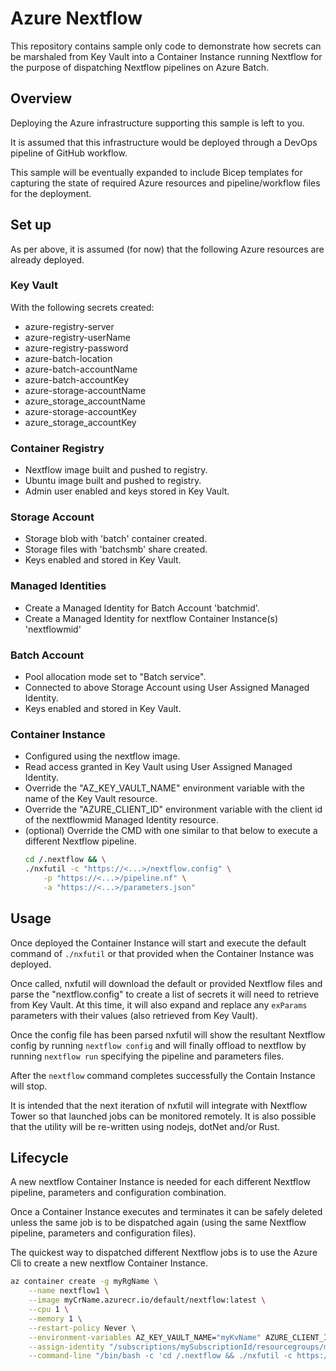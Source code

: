 # Azure Nextflow

This repository contains sample only code to demonstrate how secrets can be marshaled from Key Vault into a Container Instance running Nextflow for the purpose of dispatching Nextflow pipelines on Azure Batch.

## Overview

Deploying the Azure infrastructure supporting this sample is left to you.

It is assumed that this infrastructure would be deployed through a DevOps pipeline of GitHub workflow. 

This sample will be eventually expanded to include Bicep templates for capturing the state of required Azure resources and pipeline/workflow files for the deployment.

## Set up

As per above, it is assumed (for now) that the following Azure resources are already deployed.

### Key Vault

With the following secrets created:

- azure-registry-server
- azure-registry-userName
- azure-registry-password
- azure-batch-location
- azure-batch-accountName
- azure-batch-accountKey
- azure-storage-accountName
- azure_storage_accountName
- azure-storage-accountKey
- azure_storage_accountKey

### Container Registry

- Nextflow image built and pushed to registry.
- Ubuntu image built and pushed to registry.
- Admin user enabled and keys stored in Key Vault.

### Storage Account

- Storage blob with 'batch' container created.
- Storage files with 'batchsmb' share created.
- Keys enabled and stored in Key Vault.

### Managed Identities

- Create a Managed Identity for Batch Account 'batchmid'.
- Create a Managed Identity for nextflow Container Instance(s) 'nextflowmid'

### Batch Account

- Pool allocation mode set to "Batch service".
- Connected to above Storage Account using User Assigned Managed Identity.
- Keys enabled and stored in Key Vault.

### Container Instance

- Configured using the nextflow image.
- Read access granted in Key Vault using User Assigned Managed Identity.
- Override the "AZ_KEY_VAULT_NAME" environment variable with the name of the Key Vault resource.
- Override the "AZURE_CLIENT_ID" environment variable with the client id of the nextflowmid Managed Identity resource.
- (optional) Override the CMD with one similar to that below to execute a different Nextflow pipeline.
    ``` bash
    cd /.nextflow && \
    ./nxfutil -c "https://<...>/nextflow.config" \
        -p "https://<...>/pipeline.nf" \
        -a "https://<...>/parameters.json"
    ``` 

## Usage

Once deployed the Container Instance will start and execute the default command of `./nxfutil` or that provided when the Container Instance was deployed.

Once called, nxfutil will download the default or provided Nextflow files and parse the "nextflow.config" to create a list of secrets it will need to retrieve from Key Vault. At this time, it will also expand and replace any `exParams` parameters with their values (also retrieved from Key Vault).

Once the config file has been parsed nxfutil will show the resultant Nextflow config by running `nextflow config` and will finally offload to nextflow by running `nextflow run` specifying the pipeline and parameters files.

After the `nextflow` command completes successfully the Contain Instance will stop. 

It is intended that the next iteration of nxfutil will integrate with Nextflow Tower so that launched jobs can be monitored remotely. It is also possible that the utility will be re-written using nodejs, dotNet and/or Rust.

## Lifecycle

A new nextflow Container Instance is needed for each different Nextflow pipeline, parameters and configuration combination.

Once a Container Instance executes and terminates it can be safely deleted unless the same job is to be dispatched again (using the same Nextflow pipeline, parameters and configuration files).

The quickest way to dispatched different Nextflow jobs is to use the Azure Cli to create a new nextflow Container Instance.

``` bash
az container create -g myRgName \
    --name nextflow1 \
    --image myCrName.azurecr.io/default/nextflow:latest \
    --cpu 1 \
    --memory 1 \
    --restart-policy Never \
    --environment-variables AZ_KEY_VAULT_NAME="myKvName" AZURE_CLIENT_ID="xxxxxxxx-xxxx-xxxx-xxxx-xxxxxxxxxxxx" \
    --assign-identity "/subscriptions/mySubscriptionId/resourcegroups/myRgName/providers/Microsoft.ManagedIdentity/userAssignedIdentities/nextflowmid" \
    --command-line "/bin/bash -c 'cd /.nextflow && ./nxfutil -c https://raw.githubusercontent.com/axgonz/azure-nextflow/main/nextflow/pipelines/nextflow.config -p https://raw.githubusercontent.com/axgonz/azure-nextflow/main/nextflow/pipelines/helloWorld/pipeline.nf -a https://raw.githubusercontent.com/axgonz/azure-nextflow/main/nextflow/pipelines/helloWorld/parameters.json'"
```